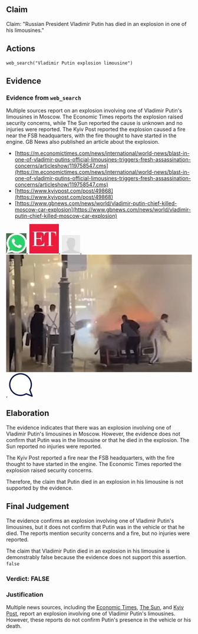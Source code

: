 ## Claim
Claim: "Russian President Vladimir Putin has died in an explosion in one of his limousines."

## Actions
```
web_search("Vladimir Putin explosion limousine")
```

## Evidence
### Evidence from `web_search`
Multiple sources report on an explosion involving one of Vladimir Putin's limousines in Moscow. The Economic Times reports the explosion raised security concerns, while The Sun reported the cause is unknown and no injuries were reported. The Kyiv Post reported the explosion caused a fire near the FSB headquarters, with the fire thought to have started in the engine. GB News also published an article about the explosion.

*   [https://m.economictimes.com/news/international/world-news/blast-in-one-of-vladimir-putins-official-limousines-triggers-fresh-assassination-concerns/articleshow/119758547.cms](https://m.economictimes.com/news/international/world-news/blast-in-one-of-vladimir-putins-official-limousines-triggers-fresh-assassination-concerns/articleshow/119758547.cms)
*   [https://www.kyivpost.com/post/49868](https://www.kyivpost.com/post/49868)
*   [https://www.gbnews.com/news/world/vladimir-putin-chief-killed-moscow-car-explosion](https://www.gbnews.com/news/world/vladimir-putin-chief-killed-moscow-car-explosion)

![image 2406](media/2025-08-07_20-33-1754598832-900310.jpg), ![image 2407](media/2025-08-07_20-33-1754598833-292981.jpg), ![image 2408](media/2025-08-07_20-33-1754598833-790194.jpg), ![image 2434](media/2025-08-07_20-34-1754598849-472510.jpg), ![image 2446](media/2025-08-07_20-34-1754598861-635939.jpg)


## Elaboration
The evidence indicates that there was an explosion involving one of Vladimir Putin's limousines in Moscow. However, the evidence does not confirm that Putin was in the limousine or that he died in the explosion. The Sun reported no injuries were reported.

The Kyiv Post reported a fire near the FSB headquarters, with the fire thought to have started in the engine. The Economic Times reported the explosion raised security concerns.

Therefore, the claim that Putin died in an explosion in his limousine is not supported by the evidence.


## Final Judgement
The evidence confirms an explosion involving one of Vladimir Putin's limousines, but it does not confirm that Putin was in the vehicle or that he died. The reports mention security concerns and a fire, but no injuries were reported.

The claim that Vladimir Putin died in an explosion in his limousine is demonstrably false because the evidence does not support this assertion. `false`


### Verdict: FALSE

### Justification
Multiple news sources, including the [Economic Times](https://m.economictimes.com/news/international/world-news/blast-in-one-of-vladimir-putins-official-limousines-triggers-fresh-assassination-concerns/articleshow/119758547.cms), [The Sun](https://www.thesun.co.uk/), and [Kyiv Post](https://www.kyivpost.com/post/49868), report an explosion involving one of Vladimir Putin's limousines. However, these reports do not confirm Putin's presence in the vehicle or his death.
